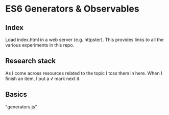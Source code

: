 # ES6 Generators & Observables

## Index
Load index.html in a web server (e.g. httpster). This provides links to all the various experiments in this repo.

## Research stack
As I come across resources related to the topic I toss them in here. When I finish an item, I put a √ mark next it.

## Basics
"generators.js"
